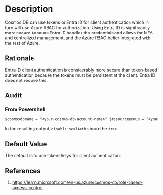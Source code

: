 # Description

Cosmos DB can use tokens or Entra ID for client authentication which in turn will use Azure RBAC for authorization. Using Entra ID is significantly more secure because Entra ID handles the credentials and allows for MFA and centralized management, and the Azure RBAC better integrated with the rest of Azure.

## Rationale

Entra ID client authentication is considerably more secure than token-based authentication because the tokens must be persistent at the client. Entra ID does not require this.

## Audit

### From Powershell

```ps
$cosmosdbname = "<your-cosmos-db-account-name>" $resourcegroup = "<your-resource-group-name>" az cosmosdb show --name $cosmosdbname --resource-group $resourcegroup | ConvertFrom-Json
```

In the resulting output, `disableLocalAuth` should be `true`.

## Default Value

The default is to use tokens/keys for client authentication.

## References

1. <https://learn.microsoft.com/en-us/azure/cosmos-db/role-based-access-control>
